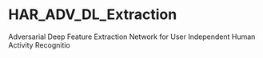 # HAR_ADV_DL_Extraction
Adversarial Deep Feature Extraction Network for User Independent Human Activity Recognitio
